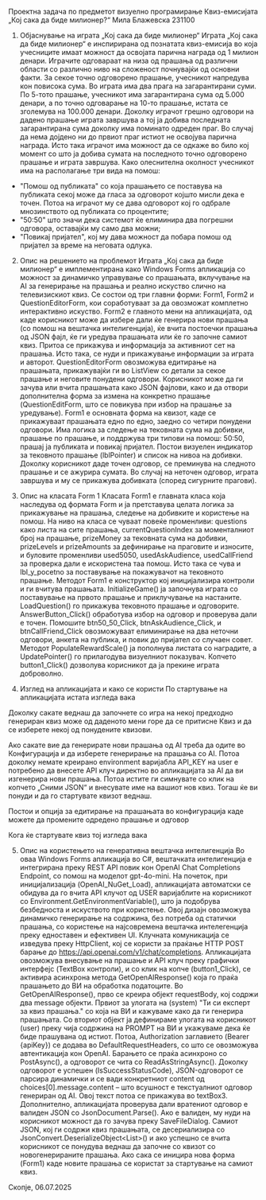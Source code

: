 Проектна задача по предметот визуелно програмирање
Квиз-емисијата „Кој сака да биде милионер?“
Мила Блажевска 231100

1.	Објаснување на играта „Кој сака да биде милионер“
Играта „Кој сака да биде милионер“ е инспирирана од познатата квиз-емисија во која учесниците имаат можност да освојата парична награда од 1 милион денари. Играчите одговараат на низа од прашања од различни области со различно ниво на сложеност почнувајќи од основни факти. За секое точно одговорено прашање, учесникот напредува кон повисока сума. Во играта има два прага на загарантирани суми. По 5-тото прашање, учесникот има загарантирана сума од 5.000 денари, а по точно одговарање на 10-то прашање, истата се зголемува на 100.000 денари. Доколку играчот грешно одговори на дадено прашање играта завршува а тој ја добива последната загарантирана сума доколку има поминато одреден праг. Во случај да нема дојдено ни до првиот праг истиот не освојува парична награда. Исто така играчот има можност да се одкаже во било кој момент со што ја добива сумата на последното точно одговорено прашање и играта завршува. Како олеснителна околност учесникот има на располагање три вида на помош:
-	"Помош од публиката" со која прашањето се поставува на публиката секој може да гласа за одговорот којшто мисли дека е точен. Потоа на играчот му се дава одговорот кој го одбрале мнозинството од публиката со процентите;
-	"50:50" што значи дека системот ќе елиминира два погрешни одговора, оставајќи му само два можни;
-	"Повикај пријател", кој му дава можност да побара помош од пријател за време на неговата одлука.

2.	Опис на решението на проблемот
Играта „Кој сака да биде милионер“ е имплементирана како Windows Forms апликација со можност за динамичко управување со прашањата, вклучување на AI за генерирање на прашања и реално искуство слично на телевизискиот квиз. Се состои од три главни форми: Form1, Form2 и QuestionEditorForm, кои соработуваат за да овозможат комплетно интерактивно искуство.
Form2 е главното мени на апликацијата, од каде корисникот може да избере дали ќе генерира нови прашања (со помош на вештачка интелигенција), ќе вчита постоечки прашања од JSON фајл, ќе ги уредува прашањата или ќе го започне самиот квиз. Притоа се прикажува и информација за активниот сет на прашања. Исто така, се нуди и прикажување информации за играта и авторот.
QuestionEditorForm овозможува едитирање на прашањата, прикажувајќи ги во ListView со детали за секое прашање и неговите понудени одговори. Корисникот може да ги зачува или вчита прашањата како JSON фајлови, како и да отвори дополнителна форма за измена на конкретно прашање (QuestionEditForm, што се повикува при избор на прашање за уредување).
Form1 е основната форма на квизот, каде се прикажуваат прашањата едно по едно, заедно со четири понудени одговори. Има логика за следење на тековната сума на добивки, прашање по прашање, и поддржува три типови на помош: 50:50, прашај ја публиката и повикај пријател. Постои визуелен индикатор за тековното прашање (lblPointer) и список на нивоа на добивки. Доколку корисникот даде точен одговор, се преминува на следното прашање и се ажурира сумата. Во случај на неточен одговор, играта завршува и му се прикажува добивката (според сигурните прагови).

3.	Опис на класата Form 1
Класата Form1 е главната класа која наследува од формата Form и ја претставува целата логика за прикажување на прашања, следење на добивките и користење на помош. На ниво на класа се чуваат повеќе променливи: questions како листа на сите прашања, currentQuestionIndex за моменталниот број на прашање, prizeMoney за тековната сума на добивки, prizeLevels и prizeAmounts за дефинирање на праговите и износите, и буловите променливи used5050, usedAskAudience, usedCallFriend за проверка дали е искористена таа помош. Исто така се чува и lbl_y_pocetno за поставување на покажувачот на тековното прашање.
Методот Form1 е конструктор кој иницијализира контроли и ги вчитува прашањата. InitializeGame() ја започнува играта со поставување на првото прашање и приклучување на настаните. LoadQuestion() го прикажува тековното прашање и одговорите. AnswerButton_Click() обработува избор на одговор и проверува дали е точен. Помошите btn50_50_Click, btnAskAudience_Click, и btnCallFriend_Click овозможуваат елиминирање на два неточни одговори, анкета на публика, и повик до пријател со случаен совет. Методот PopulateRewardScale() ја пополнува листата со наградите, а UpdatePointer() го прилагодува визуелниот показувач. Копчето button1_Click() дозволува корисникот да ја прекине играта доброволно.

4.	Изглед на апликацијата и како се користи
По стартување на апликацијата истата изгледа вака
 
Доколку сакате веднаш да започнете со игра на некој предходно генериран квиз може од даденото мени горе да се притисне Квиз и да се изберете некој од понудените квизови.
 
Ако сакате вие да генерирате нови прашања од AI треба да одите во Конфигурација и да изберете генерирање на прашања со AI. Потоа доколку немате креирано environment варијабла API_KEY на user е потребено да внесете API клуч директно во апликацијата за AI да ви изгенерира нови прашања. Потоа истите ги симнувате со клик на копчето „Сними JSON“ и внесувате име на вашиот нов квиз. Тогаш ќе ви понуди и да го стартувате квизот веднаш.
 
Постои и опција за едитирање на прашањата во конфигурација каде можете да промените одредено прашање и одговор
 
Кога ќе стартувате квиз тој изгледа вака
 

5.	Опис на користењето на генеративна вештачка интелигенција
Во оваа Windows Forms апликација во C#, вештачката интелигенција е интегрирана преку REST API повик кон OpenAI Chat Completions Endpoint, со помош на моделот gpt-4o-mini. На почеток, при иницијализација (OpenAI_NuGet_Load), апликацијата автоматски се обидува да го вчита API клучот од USER варијаблите на корисникот со Environment.GetEnvironmentVariable(), што ја подобрува безбедноста и искуството при користење. Овој дизајн овозможува динамичко генерирање на содржина, без потреба од статички прашања, со користење на најсовремена вештачка интелегенција преку едноставен и ефективен UI.
Клучната комуникација се изведува преку HttpClient, кој се користи за праќање HTTP POST барање до https://api.openai.com/v1/chat/completions. Апликацијата овозможува внесување на прашање и API клуч преку графички интерфејс (TextBox контроли), и со клик на копче (button1_Click), се активира асинхрона метода GetOpenAIResponse() која го праќа прашањето до ВИ на обработка податоците.
Во GetOpenAIResponse(), прво се креира објект requestBody, кој содржи два message објекти. Првиот за улогата на (system) "Ти си експерт за квиз прашања." со која на ВИ и кажуваме како да ги генерира прашањата. Со вториот објект ја дефинираме улогата на корисникот (user) преку чија содржина на PROMPT на ВИ и укажуваме дека ќе биде прашувана од истиот.
Потоа, Authorization заглавието (Bearer {apiKey}) се додава во DefaultRequestHeaders, со што се овозможува автентикација кон OpenAI. Барањето се праќа асинхроно со PostAsync(), а одговорот се чита со ReadAsStringAsync(). Доколку одговорот е успешен (IsSuccessStatusCode), JSON-одговорот се парсира динамички и се вади конкретниот content од choices[0].message.content – што всушност е текстуалниот одговор генериран од AI. Овој текст потоа се прикажува во textBox3.
Дополнително, апликацијата проверува дали вратениот одговор е валиден JSON со JsonDocument.Parse(). Ако е валиден, му нуди на корисникот можност да го зачува преку SaveFileDialog. Самиот JSON, кој ги содржи квиз прашањата, се десериализира со JsonConvert.DeserializeObject<List<Question>>() и ако успешно се вчита корисникот се понудува веднаш да започне со квизот со новогенерираните прашања. Ако сака се иницира нова форма (Form1) каде новите прашања се користат за стартување на самиот квиз.

Скопје, 06.07.2025
